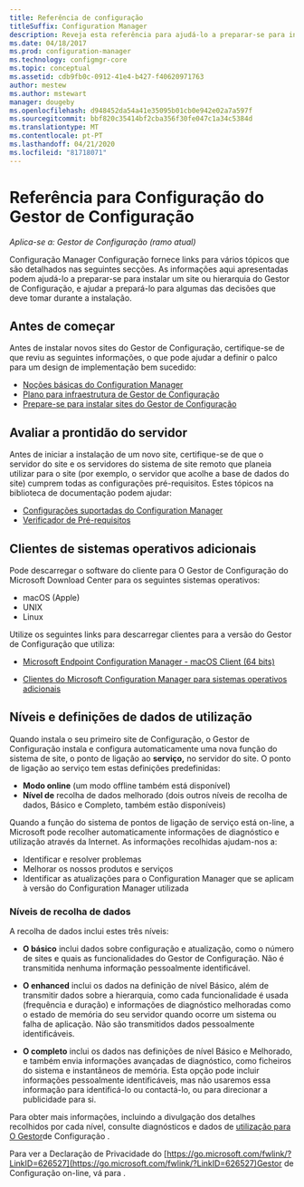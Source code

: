 ```yaml
---
title: Referência de configuração
titleSuffix: Configuration Manager
description: Reveja esta referência para ajudá-lo a preparar-se para instalar um site ou hierarquia do Gestor de Configuração.
ms.date: 04/18/2017
ms.prod: configuration-manager
ms.technology: configmgr-core
ms.topic: conceptual
ms.assetid: cdb9fb0c-0912-41e4-b427-f40620971763
author: mestew
ms.author: mstewart
manager: dougeby
ms.openlocfilehash: d948452da54a41e35095b01cb0e942e02a7a597f
ms.sourcegitcommit: bbf820c35414bf2cba356f30fe047c1a34c5384d
ms.translationtype: MT
ms.contentlocale: pt-PT
ms.lasthandoff: 04/21/2020
ms.locfileid: "81718071"
---
```

# <a name="reference-for-configuration-manager-setup"></a>Referência para Configuração do Gestor de Configuração

*Aplica-se a: Gestor de Configuração (ramo atual)*

Configuração Manager Configuração fornece links para vários tópicos que são detalhados nas seguintes secções. As informações aqui apresentadas podem ajudá-lo a preparar-se para instalar um site ou hierarquia do Gestor de Configuração, e ajudar a prepará-lo para algumas das decisões que deve tomar durante a instalação.  


##  <a name="before-you-begin"></a><a name="bkmk_start"></a>Antes de começar  
Antes de instalar novos sites do Gestor de Configuração, certifique-se de que reviu as seguintes informações, o que pode ajudar a definir o palco para um design de implementação bem sucedido:  

-   [Noções básicas do Configuration Manager](../../../../core/understand/fundamentals.md)  
-   [Plano para infraestrutura de Gestor de Configuração](../../../plan-design/network/configure-firewalls-ports-domains.md)  
-   [Prepare-se para instalar sites do Gestor de Configuração](prepare-to-install-sites.md)  

##  <a name="assess-server-readiness"></a><a name="bkmk_assess"></a>Avaliar a prontidão do servidor  
Antes de iniciar a instalação de um novo site, certifique-se de que o servidor do site e os servidores do sistema de site remoto que planeia utilizar para o site (por exemplo, o servidor que acolhe a base de dados do site) cumprem todas as configurações pré-requisitos. Estes tópicos na biblioteca de documentação podem ajudar:  

-   [Configurações suportadas do Configuration Manager](../../../../core/plan-design/configs/supported-configurations.md)  
-   [Verificador de Pré-requisitos](prerequisite-checker.md)  

##  <a name="clients-for-additional-operating-systems"></a><a name="bkmk_Addclients"></a> Clientes de sistemas operativos adicionais  
Pode descarregar o software do cliente para O Gestor de Configuração do Microsoft Download Center para os seguintes sistemas operativos:  

- macOS (Apple)
- UNIX
- Linux

Utilize os seguintes links para descarregar clientes para a versão do Gestor de Configuração que utiliza:  

- [Microsoft Endpoint Configuration Manager - macOS Client (64 bits)](https://www.microsoft.com/download/details.aspx?id=100850)

- [Clientes do Microsoft Configuration Manager para sistemas operativos adicionais](https://www.microsoft.com/download/details.aspx?id=47719)

##  <a name="usage-data-levels-and-settings"></a><a name="bkmk_usage"></a> Níveis e definições de dados de utilização  
Quando instala o seu primeiro site de Configuração, o Gestor de Configuração instala e configura automaticamente uma nova função do sistema de site, o ponto de ligação ao **serviço,** no servidor do site. O ponto de ligação ao serviço tem estas definições predefinidas:  

-   **Modo online** (um modo offline também está disponível)  
-   **Nível de** recolha de dados melhorado (dois outros níveis de recolha de dados, Básico e Completo, também estão disponíveis)  

Quando a função do sistema de pontos de ligação de serviço está on-line, a Microsoft pode recolher automaticamente informações de diagnóstico e utilização através da Internet. As informações recolhidas ajudam-nos a:  

-   Identificar e resolver problemas  
-   Melhorar os nossos produtos e serviços  
-   Identificar as atualizações para o Configuration Manager que se aplicam à versão do Configuration Manager utilizada  

### <a name="levels-of-data-collection"></a>Níveis de recolha de dados  
A recolha de dados inclui estes três níveis:

-   **O básico** inclui dados sobre configuração e atualização, como o número de sites e quais as funcionalidades do Gestor de Configuração. Não é transmitida nenhuma informação pessoalmente identificável.  

-   **O enhanced** inclui os dados na definição de nível Básico, além de transmitir dados sobre a hierarquia, como cada funcionalidade é usada (frequência e duração) e informações de diagnóstico melhoradas como o estado de memória do seu servidor quando ocorre um sistema ou falha de aplicação. Não são transmitidos dados pessoalmente identificáveis.  

-   **O completo** inclui os dados nas definições de nível Básico e Melhorado, e também envia informações avançadas de diagnóstico, como ficheiros do sistema e instantâneos de memória. Esta opção pode incluir informações pessoalmente identificáveis, mas não usaremos essa informação para identificá-lo ou contactá-lo, ou para direcionar a publicidade para si.  

Para obter mais informações, incluindo a divulgação dos detalhes recolhidos por cada nível, consulte diagnósticos e dados de [utilização para O Gestor](../../../../core/plan-design/diagnostics/diagnostics-and-usage-data.md)de Configuração .  

Para ver a Declaração de Privacidade do [https://go.microsoft.com/fwlink/?LinkID=626527](https://go.microsoft.com/fwlink/?LinkID=626527)Gestor de Configuração on-line, vá para .
